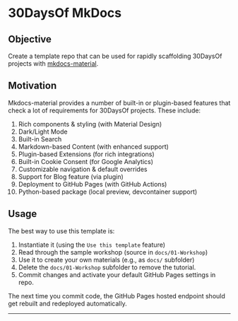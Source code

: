 # 30DaysOf MkDocs

## Objective

Create a template repo that can be used for rapidly scaffolding 30DaysOf projects with [mkdocs-material](https://github.com/squidfunk/mkdocs-material).


## Motivation

Mkdocs-material provides a number of built-in or plugin-based features that check a lot of requirements for 30DaysOf projects. These include:

1. Rich components & styling (with Material Design)
1. Dark/Light Mode
1. Built-in Search
1. Markdown-based Content (with enhanced support)
1. Plugin-based Extensions (for rich integrations)
1. Built-in Cookie Consent (for Google Analytics)
1. Customizable navigation & default overrides
1. Support for Blog feature (via plugin)
1. Deployment to GitHub Pages (with GitHub Actions)
1. Python-based package (local preview, devcontainer support)

## Usage

The best way to use this template is:

1. Instantiate it (using the `Use this template` feature)
1. Read through the sample workshop (source in `docs/01-Workshop`)
1. Use it to create your own materials (e.g., as `docs/` subfolder)
1. Delete the `docs/01-Workshop` subfolder to remove the tutorial.
1. Commit changes and activate your default GitHub Pages settings in repo.

The next time you commit code, the GitHub Pages hosted endpoint should get rebuilt and redeployed automatically.

---